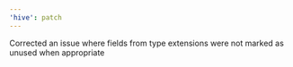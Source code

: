 ```yaml
---
'hive': patch
---
```


Corrected an issue where fields from type extensions were not marked as unused when appropriate
